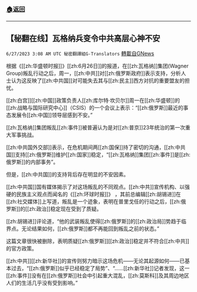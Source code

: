 ###  [:house:返回](README.md)
---


## 【秘翻在线】瓦格纳兵变令中共高层心神不安
`6/27/2023 3:08 AM UTC 秘密翻譯組G-Translators` [轉載自GNews](https://gnews.org/articles/1415157)

根据《[[zh:华盛顿时报]]》[[zh:6月26日]]的报道，在[[zh:瓦格纳]]集团(Wagner Group)叛乱行动之后，周一，[[zh:中共]]对[[zh:俄罗斯政府]]表示支持，分析人士认为这反映了[[zh:中共国]]对可能失去其与[[zh:民主]]西方对抗的重要盟友的担忧。

[[zh:白宫]][[zh:中国]]政策负责人[[zh:库尔特·坎贝尔]]周一在[[zh:华盛顿]]的[[zh:战略与国际研究中心]]（CSIS）的一个会议上表示：“[[zh:俄罗斯]]最近的事态发展令[[zh:中国]]领导层感到不安。”

[[zh:瓦格纳]]集团叛乱[[zh:事件]]被普遍认为是对[[zh:普京]]23年统治的第一次重大军事挑战。

[[zh:中共国外交部]]表示，在危机期间两[[zh:国保]]持了密切的沟通，[[zh:中共国]]支持[[zh:俄罗斯]]维护[[zh:国家]]稳定，“[[zh:瓦格纳]]集团[[zh:事件]]是[[zh:俄罗斯]]的内部事务”。

但是，[[zh:中共国]]的支持背后存在明显的不安因素。

[[zh:中共国]]国有媒体揭示了对这场叛乱的不同观点。[[zh:中共]]宣传机构、以强硬的民族主义观点而闻名的《[[zh:环球时报]]》 ，其前总编辑[[zh:胡锡进]]在[[zh:社交媒体]]上写道，叛乱是一个迹象，表明在普里戈任的行动之后，[[zh:俄罗斯]]的[[zh:政治]]稳定现在受到了质疑。

[[zh:胡锡进]]评论道，“他的武装叛乱使得[[zh:俄罗斯]]的[[zh:政治局]]势趋于临界点。无论结果如何，[[zh:俄罗斯]]都不再能回到叛乱之前的状态。”

这篇文章很快被删除，表明质疑[[zh:俄罗斯]][[zh:政治]]稳定并不符合[[zh:中共]]的官方政策。

[[zh:中共]][[zh:新华社]]的宣传则努力暗示这场危机——无论其起源如何——已基本过去，“[[zh:俄罗斯]]似乎已经稳定了局势”、“……[[zh:新华社]]记者发现，这一[[zh:事件]]没有在[[zh:俄罗斯]]社会中引起重大混乱，[[zh:莫斯科]]及其周边地区人们的生活几乎没有受到影响。”
